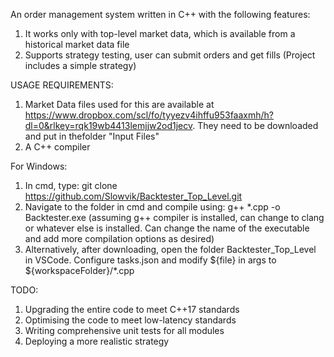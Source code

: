 An order management system written in C++ with the following features:

1. It works only with top-level market data, which is available from a historical market data file
2. Supports strategy testing, user can submit orders and get fills (Project includes a simple strategy)


USAGE REQUIREMENTS: 
1. Market Data files used for this are available at https://www.dropbox.com/scl/fo/tyyezv4ihffu953faaxmh/h?dl=0&rlkey=rqk19wb4413lemjjw2od1jecv. They need to be downloaded and put in thefolder "Input Files"
2. A C++ compiler

For Windows: 
1. In cmd, type: git clone https://github.com/Slowvik/Backtester_Top_Level.git
2. Navigate to the folder in cmd and compile using: g++ *.cpp -o Backtester.exe (assuming g++ compiler is installed, can change to clang or whatever else is installed. Can change the name of the executable and add more compilation options as desired)
3. Alternatively, after downloading, open the folder Backtester_Top_Level in VSCode. Configure tasks.json and modify ${file} in args to ${workspaceFolder}/*.cpp

TODO:

1. Upgrading the entire code to meet C++17 standards
2. Optimising the code to meet low-latency standards
3. Writing comprehensive unit tests for all modules
4. Deploying a more realistic strategy

